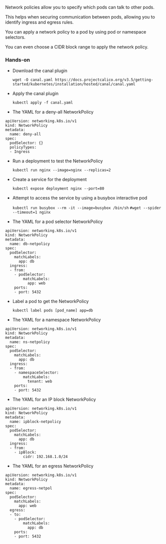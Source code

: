 Network policies allow you to specify which pods can talk to other pods. 

This helps when securing communication between pods, allowing you to identify ingress and egress rules. 

You can apply a network policy to a pod by using pod or namespace selectors. 

You can even choose a CIDR block range to apply the network policy.

### Hands-on

* Download the canal plugin

  `wget -O canal.yaml https://docs.projectcalico.org/v3.5/getting-started/kubernetes/installation/hosted/canal/canal.yaml`

* Apply the canal plugin

  `kubectl apply -f canal.yaml`

* The YAML for a deny-all NetworkPolicy
  
```
apiVersion: networking.k8s.io/v1
kind: NetworkPolicy
metadata:
  name: deny-all
spec:
  podSelector: {}
  policyTypes:
  - Ingress
```

* Run a deployment to test the NetworkPolicy

  `kubectl run nginx --image=nginx --replicas=2`

* Create a service for the deployment

  `kubectl expose deployment nginx --port=80`

* Attempt to access the service by using a busybox interactive pod

  `kubectl run busybox --rm -it --image=busybox /bin/sh`
  `#wget --spider --timeout=1 nginx`

* The YAML for a pod selector NetworkPolicy
  
```
apiVersion: networking.k8s.io/v1
kind: NetworkPolicy
metadata:
  name: db-netpolicy
spec:
  podSelector:
    matchLabels:
      app: db
  ingress:
  - from:
    - podSelector:
        matchLabels:
          app: web
    ports:
    - port: 5432
```

* Label a pod to get the NetworkPolicy

  `kubectl label pods [pod_name] app=db`

* The YAML for a namespace NetworkPolicy

```
apiVersion: networking.k8s.io/v1
kind: NetworkPolicy
metadata:
  name: ns-netpolicy
spec:
  podSelector:
    matchLabels:
      app: db
  ingress:
  - from:
    - namespaceSelector:
        matchLabels:
          tenant: web
    ports:
    - port: 5432
```

* The YAML for an IP block NetworkPolicy

```
apiVersion: networking.k8s.io/v1
kind: NetworkPolicy
metadata:
  name: ipblock-netpolicy
spec:
  podSelector:
    matchLabels:
      app: db
  ingress:
  - from:
    - ipBlock:
        cidr: 192.168.1.0/24
```

* The YAML for an egress NetworkPolicy

```
apiVersion: networking.k8s.io/v1
kind: NetworkPolicy
metadata:
  name: egress-netpol
spec:
  podSelector:
    matchLabels:
      app: web
  egress:
  - to:
    - podSelector:
        matchLabels:
          app: db
    ports:
    - port: 5432
```